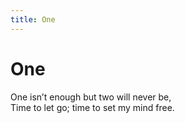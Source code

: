 ```yaml
---
title: One
---
```

# One

One isn’t enough but two will never be, 
<br/>
Time to let go;  time to set my mind free.
<br/>
